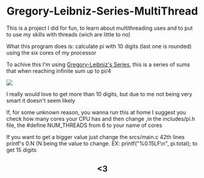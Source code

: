 <html>
 <head>
 </head>
 <body>
  <h1 style="text-align: center;">Gregory-Leibniz-Series-MultiThread</h1>
  <p>This is a project I did for fun, to learn about multithreading uses and to put to use my skills with threads (wich are little to no)</p>
  <p>What this program does is: calculate pi with 10 digits (last one is rounded) using the six cores of my processor</p>
  <p>To achive this I'm using <a href="https://en.wikipedia.org/wiki/Leibniz_formula_for_%CF%80">Gregory-Leibniz's Series</a>, this is a series of sums that when reaching infinite sum up to pi/4</p>
  <img src="https://i.ytimg.com/vi/Qy42mIzLbHA/hqdefault.jpg"></img>
  <p>I really would love to get more than 10 digits, but due to me not being very smart it doesn't seem likely</p>
  <p>If, for some unknown reason, you wanna run this at home I suggest you check how many cores your CPU has and then change ,in the includes/pi.h file, the #define NUM_THREADS from 6 to your name of cores</p>
  <p>If you want to get a bigger value just change the srcs/main.c 42th lines printf's 0.N (N being the value to change. EX: printf("%0.15LF\n", pi.total); to get 15 digits</p>
  <h2 style="text-align: center;"> <3 </h2>
 </body>
</html>
